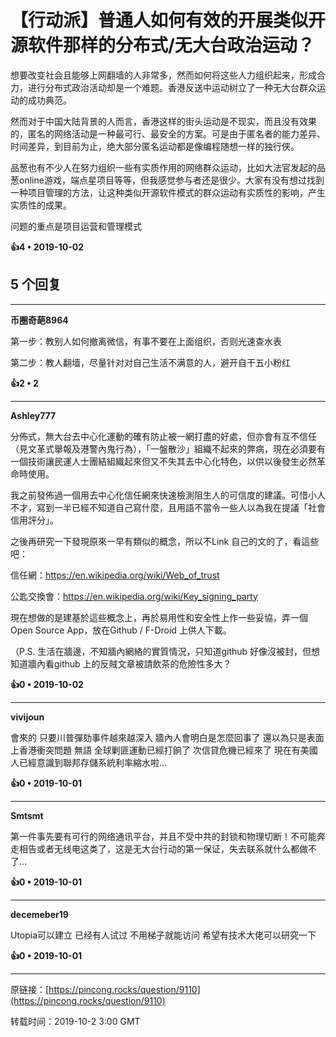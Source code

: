 # 【行动派】普通人如何有效的开展类似开源软件那样的分布式/无大台政治运动？ 

想要改变社会且能够上网翻墙的人非常多，然而如何将这些人力组织起来，形成合力，进行分布式政治活动却是一个难题。香港反送中运动树立了一种无大台群众运动的成功典范。

然而对于中国大陆背景的人而言，香港这样的街头运动是不现实，而且没有效果的，匿名的网络活动是一种最可行、最安全的方案。可是由于匿名者的能力差异、时间差异，到目前为止，绝大部分匿名运动都是像编程随想一样的独行侠。

品葱也有不少人在努力组织一些有实质作用的网络群众运动，比如大法官发起的品葱online游戏，端点星项目等等，但我感觉参与者还是很少。大家有没有想过找到一种项目管理的方法，让这种类似开源软件模式的群众运动有实质性的影响，产生实质性的成果。

问题的重点是项目运营和管理模式 

**👍4 • 2019-10-02**

## 5 个回复

---
**币圈奇葩8964**

第一步：教别人如何撤离微信，有事不要在上面组织，否则光速查水表

第二步：教人翻墙，尽量针对对自己生活不满意的人，避开自干五小粉红 

**👍2 • 2**

---
**Ashley777**

分佈式，無大台去中心化運動的確有防止被一網打盡的好處，但亦會有互不信任（見文革式舉報及港警內鬼行為），「一盤散沙」組織不起來的弊病，現在必須要有一個技術讓民運人士團結組織起來但又不失其去中心化特色，以供以後發生必然革命時使用。

我之前發佈過一個用去中心化信任網來快速檢測阻生人的可信度的建議。可惜小人不才，寫到一半已經不知道自己寫什麼，且用語不當令一些人以為我在提議「社會信用評分」。

之後再研究一下發現原來一早有類似的概念，所以不Link 自己的文的了，看這些吧：

信任網：https://en.wikipedia.org/wiki/Web_of_trust

公匙交換會：https://en.wikipedia.org/wiki/Key_signing_party

現在想做的是建基於這些概念上，再於易用性和安全性上作一些妥協，弄一個Open Source App，放在Github / F-Droid 上供人下載。

（P.S. 生活在牆邊，不知牆內網絡的實質情況，只知道github 好像沒被封，但想知道牆內看github 上的反賊文章被請飲茶的危險性多大？ 

**👍0 • 2019-10-02**

---
**vivijoun**

會來的 只要川普彈劾事件越來越深入 牆內人會明白是怎麼回事了 還以為只是表面上香港衝突問題 無語 全球剿匪運動已經打餉了 次信貸危機已經來了 現在有美國人已經意識到聯邦存儲系統利率縮水啦...  

**👍0 • 2019-10-01**

---
**Smtsmt**

第一件事先要有可行的网络通讯平台，并且不受中共的封锁和物理切断！不可能奔走相告或者无线电这类了，这是无大台行动的第一保证，失去联系就什么都做不了… 

**👍0 • 2019-10-01**

---
**decemeber19**

Utopia可以建立 已经有人试过 不用梯子就能访问 希望有技术大佬可以研究一下 

**👍0 • 2019-10-01**

---
原链接：[https://pincong.rocks/question/9110](https://pincong.rocks/question/9110)

转载时间：2019-10-2 3:00 GMT